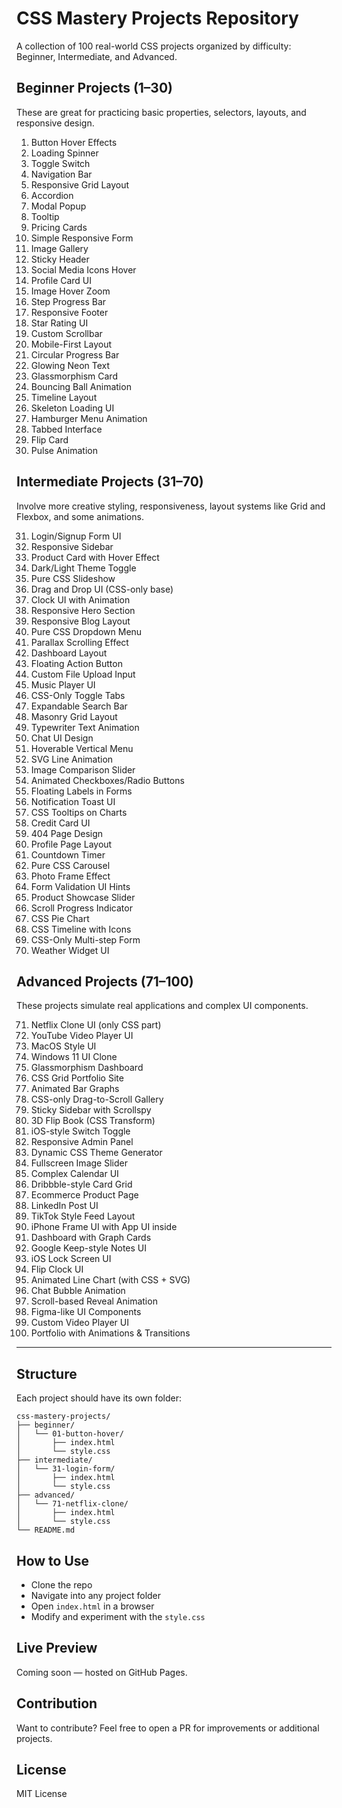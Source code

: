 # CSS Mastery Projects Repository

A collection of 100 real-world CSS projects organized by difficulty: Beginner, Intermediate, and Advanced.

## Beginner Projects (1–30)
These are great for practicing basic properties, selectors, layouts, and responsive design.

1. Button Hover Effects
2. Loading Spinner
3. Toggle Switch
4. Navigation Bar
5. Responsive Grid Layout
6. Accordion
7. Modal Popup
8. Tooltip
9. Pricing Cards
10. Simple Responsive Form
11. Image Gallery
12. Sticky Header
13. Social Media Icons Hover
14. Profile Card UI
15. Image Hover Zoom
16. Step Progress Bar
17. Responsive Footer
18. Star Rating UI
19. Custom Scrollbar
20. Mobile-First Layout
21. Circular Progress Bar
22. Glowing Neon Text
23. Glassmorphism Card
24. Bouncing Ball Animation
25. Timeline Layout
26. Skeleton Loading UI
27. Hamburger Menu Animation
28. Tabbed Interface
29. Flip Card
30. Pulse Animation

## Intermediate Projects (31–70)
Involve more creative styling, responsiveness, layout systems like Grid and Flexbox, and some animations.

31. Login/Signup Form UI
32. Responsive Sidebar
33. Product Card with Hover Effect
34. Dark/Light Theme Toggle
35. Pure CSS Slideshow
36. Drag and Drop UI (CSS-only base)
37. Clock UI with Animation
38. Responsive Hero Section
39. Responsive Blog Layout
40. Pure CSS Dropdown Menu
41. Parallax Scrolling Effect
42. Dashboard Layout
43. Floating Action Button
44. Custom File Upload Input
45. Music Player UI
46. CSS-Only Toggle Tabs
47. Expandable Search Bar
48. Masonry Grid Layout
49. Typewriter Text Animation
50. Chat UI Design
51. Hoverable Vertical Menu
52. SVG Line Animation
53. Image Comparison Slider
54. Animated Checkboxes/Radio Buttons
55. Floating Labels in Forms
56. Notification Toast UI
57. CSS Tooltips on Charts
58. Credit Card UI
59. 404 Page Design
60. Profile Page Layout
61. Countdown Timer
62. Pure CSS Carousel
63. Photo Frame Effect
64. Form Validation UI Hints
65. Product Showcase Slider
66. Scroll Progress Indicator
67. CSS Pie Chart
68. CSS Timeline with Icons
69. CSS-Only Multi-step Form
70. Weather Widget UI

## Advanced Projects (71–100)
These projects simulate real applications and complex UI components.

71. Netflix Clone UI (only CSS part)
72. YouTube Video Player UI
73. MacOS Style UI
74. Windows 11 UI Clone
75. Glassmorphism Dashboard
76. CSS Grid Portfolio Site
77. Animated Bar Graphs
78. CSS-only Drag-to-Scroll Gallery
79. Sticky Sidebar with Scrollspy
80. 3D Flip Book (CSS Transform)
81. iOS-style Switch Toggle
82. Responsive Admin Panel
83. Dynamic CSS Theme Generator
84. Fullscreen Image Slider
85. Complex Calendar UI
86. Dribbble-style Card Grid
87. Ecommerce Product Page
88. LinkedIn Post UI
89. TikTok Style Feed Layout
90. iPhone Frame UI with App UI inside
91. Dashboard with Graph Cards
92. Google Keep-style Notes UI
93. iOS Lock Screen UI
94. Flip Clock UI
95. Animated Line Chart (with CSS + SVG)
96. Chat Bubble Animation
97. Scroll-based Reveal Animation
98. Figma-like UI Components
99. Custom Video Player UI
100. Portfolio with Animations & Transitions

---

## Structure
Each project should have its own folder:
```
css-mastery-projects/
├── beginner/
│   └── 01-button-hover/
│       ├── index.html
│       └── style.css
├── intermediate/
│   └── 31-login-form/
│       ├── index.html
│       └── style.css
├── advanced/
│   └── 71-netflix-clone/
│       ├── index.html
│       └── style.css
└── README.md
```

## How to Use
- Clone the repo
- Navigate into any project folder
- Open `index.html` in a browser
- Modify and experiment with the `style.css`

## Live Preview
Coming soon — hosted on GitHub Pages.

## Contribution
Want to contribute? Feel free to open a PR for improvements or additional projects.

## License
MIT License
